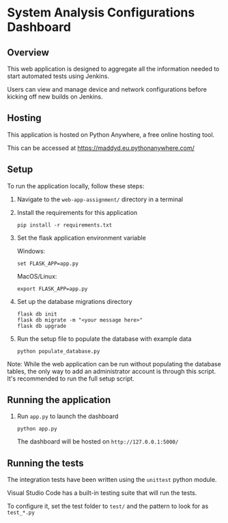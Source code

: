 # System Analysis Configurations Dashboard

## Overview
This web application is designed to aggregate all the information needed to start automated tests using Jenkins.

Users can view and manage device and network configurations before kicking off new builds on Jenkins.

## Hosting
This application is hosted on Python Anywhere, a free online hosting tool.

This can be accessed at https://maddyd.eu.pythonanywhere.com/

## Setup
To run the application locally, follow these steps:

1. Navigate to the `web-app-assignment/` directory in a terminal
2. Install the requirements for this application
    ```commandline
    pip install -r requirements.txt
    ```
3. Set the flask application environment variable

    Windows:
    ```commandline
    set FLASK_APP=app.py
    ```
    MacOS/Linux:
    ```commandline
    export FLASK_APP=app.py
    ```
    
    
4. Set up the database migrations directory
    ```commandline
    flask db init
    flask db migrate -m "<your message here>"
    flask db upgrade
    ```

5. Run the setup file to populate the database with example data
    ```commandline
    python populate_database.py
    ```
Note: While the web application can be run without populating the database tables, the only way to add an administrator account is through this script.
It's recommended to run the full setup script.
## Running the application

1. Run `app.py` to launch the dashboard
    ```commandline
    python app.py
    ```
    The dashboard will be hosted on `http://127.0.0.1:5000/`


## Running the tests

The integration tests have been written using the `unittest` python module.

Visual Studio Code has a built-in testing suite that will run the tests.

To configure it, set the test folder to `test/` and the pattern to look for as `test_*.py`
